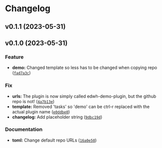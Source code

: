 # Changelog

<!--next-version-placeholder-->

## v0.1.1 (2023-05-31)


## v0.1.0 (2023-05-31)
### Feature
* **demo:** Changed template so less has to be changed when copying repo ([`fad7a3c`](https://github.com/educationwarehouse/edwh-demo-tasks-plugin/commit/fad7a3c1a811b06f0004db9974d472edf0e42858))

### Fix
* **urls:** The plugin is now simply called edwh-demo-plugin, but the github repo is not! ([`4a7b13e`](https://github.com/educationwarehouse/edwh-demo-tasks-plugin/commit/4a7b13e6245b93500b24fc48e7497fcaac6a1c08))
* **template:** Removed 'tasks' so 'demo' can be ctrl-r replaced with the actual plugin name ([`e0ddbe0`](https://github.com/educationwarehouse/edwh-demo-tasks-plugin/commit/e0ddbe098810f8a9fdb32b8d78c646bd7cb4d490))
* **changelog:** Add placeholder string ([`9dbc19d`](https://github.com/educationwarehouse/edwh-demo-tasks-plugin/commit/9dbc19dfda3b794218270ef94a439c847734ff2c))

### Documentation
* **toml:** Change default repo URLs ([`16a0e50`](https://github.com/educationwarehouse/edwh-demo-tasks-plugin/commit/16a0e5066790cf4a7adfc87bc1ec080145883069))